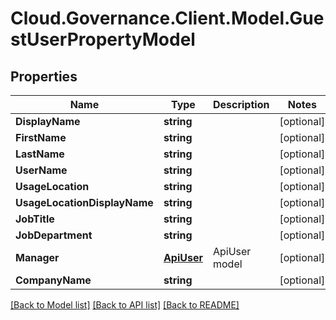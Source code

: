 # Cloud.Governance.Client.Model.GuestUserPropertyModel
## Properties

Name | Type | Description | Notes
------------ | ------------- | ------------- | -------------
**DisplayName** | **string** |  | [optional] 
**FirstName** | **string** |  | [optional] 
**LastName** | **string** |  | [optional] 
**UserName** | **string** |  | [optional] 
**UsageLocation** | **string** |  | [optional] 
**UsageLocationDisplayName** | **string** |  | [optional] 
**JobTitle** | **string** |  | [optional] 
**JobDepartment** | **string** |  | [optional] 
**Manager** | [**ApiUser**](ApiUser.md) | ApiUser model | [optional] 
**CompanyName** | **string** |  | [optional] 

[[Back to Model list]](../README.md#documentation-for-models) [[Back to API list]](../README.md#documentation-for-api-endpoints) [[Back to README]](../README.md)

